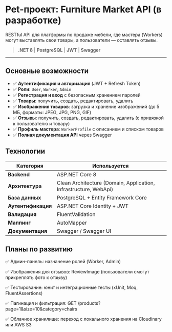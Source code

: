 # Pet-проект: Furniture Market API (в разработке)

RESTful API для платформы по продаже мебели, где мастера (Workers) могут выставлять свои товары, а пользователи — оставлять отзывы.
>  **.NET 8** | **PostgreSQL** | **JWT** | **Swagger**

---

##  Основные возможности
- ✅ **Аутентификация и авторизация** (JWT + Refresh Token)
- ✅ **Роли**: `User`, `Worker`, `Admin`
- ✅ **Регистрация и вход** с безопасным хранением паролей
- ✅ **Товары**: получить, создать, редактировать, удалить
- ✅ **Изображения товаров**: загрузка и хранение изображений (до 5 МБ, форматы: JPEG, JPG, PNG, GIF)
- ✅ **Отзывы**: получить, создать, редактировать, удалить (с привязкой к пользователю и товару)
- ✅ **Профиль мастера**: `WorkerProfile` с описанием и списком товаров
- ✅ **Полная документация API** через Swagger


##  Технологии
 Категория          | Используется 
--------------------|----------------------------------------------------------------
 **Backend**        | ASP.NET Core 8 
 **Архитектура**    | Clean Architecture (Domain, Application, Infrastructure, WebApi) 
 **База данных**    | PostgreSQL + Entity Framework Core 
 **Аутентификация** | ASP.NET Core Identity + JWT 
 **Валидация**      | FluentValidation 
 **Маппинг**        | AutoMapper 
 **Документация**   | Swagger / Swagger UI 


## Планы по развитию

✅ Админ-панель: назначение ролей (Worker, Admin)

✅ Изображения для отзывов: ReviewImage (пользователи смогут прикреплять фото к отзыву)

✅ Тестирование: юнит и интеграционные тесты (xUnit, Moq, FluentAssertions)

✅ Пагинация и фильтрация: GET /products?page=1&size=10&category=chairs

✅ Облачное хранилище: переход с локального хранения на Cloudinary или AWS S3
